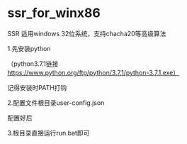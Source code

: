# ssr_for_winx86

SSR 适用windows 32位系统，支持chacha20等高级算法

1.先安装python

（python3.7.1链接 https://www.python.org/ftp/python/3.7.1/python-3.7.1.exe）

记得安装时PATH打钩

2.配置文件根目录user-config.json

配置好后

3.根目录直接运行run.bat即可

